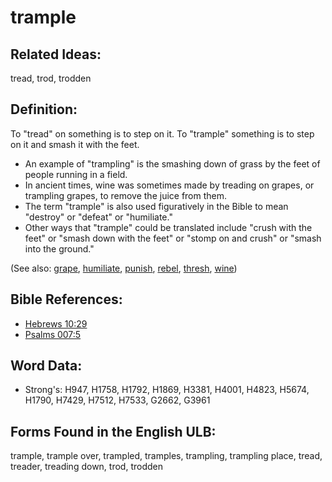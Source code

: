 # trample

## Related Ideas:

tread, trod, trodden

## Definition:

To "tread" on something is to step on it. To "trample" something is to step on it and smash it with the feet. 

* An example of "trampling" is the smashing down of grass by the feet of people running in a field.
* In ancient times, wine was sometimes made by treading on grapes, or trampling grapes, to remove the juice from them.
* The term "trample" is also used figuratively in the Bible to mean "destroy" or "defeat" or "humiliate."
* Other ways that "trample" could be translated include "crush with the feet" or "smash down with the feet" or "stomp on and crush" or "smash into the ground."

(See also: [grape](../other/grape.md), [humiliate](../other/humiliate.md), [punish](../other/punish.md), [rebel](../other/rebel.md), [thresh](../other/thresh.md), [wine](../other/wine.md))

## Bible References:

* [Hebrews 10:29](rc://en/tn/help/heb/10/29)
* [Psalms 007:5](rc://en/tn/help/psa/007/5)

## Word Data:

* Strong's: H947, H1758, H1792, H1869, H3381, H4001, H4823, H5674, H1790, H7429, H7512, H7533, G2662, G3961

## Forms Found in the English ULB:

trample, trample over, trampled, tramples, trampling, trampling place, tread, treader, treading down, trod, trodden


